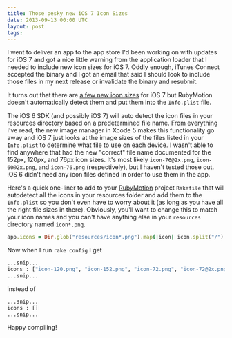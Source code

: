 ```yaml
---
title: Those pesky new iOS 7 Icon Sizes
date: 2013-09-13 00:00 UTC
layout: post
tags:
---
```


I went to deliver an app to the app store I'd been working on with updates for iOS 7 and got a nice little warning from the application loader that I needed to include new icon sizes for iOS 7. Oddly enough, iTunes Connect accepted the binary and I got an email that said I should look to include those files in my next release or invalidate the binary and resubmit.

It turns out that there are [a few new icon sizes](http://blog.manbolo.com/2013/08/15/new-metrics-for-ios-7-app-icons) for iOS 7 but RubyMotion doesn't automatically detect them and put them into the `Info.plist` file.

The iOS 6 SDK (and possibly iOS 7) will auto detect the icon files in your resources directory based on a predetermined file name. From everything I've read, the new image manager in Xcode 5 makes this functionality go away and iOS 7 just looks at the image sizes of the files listed in your `Info.plist` to determine what file to use on each device. I wasn't able to find anywhere that had the new "correct" file name documented for the 152px, 120px, and 76px icon sizes. It's most likely `icon-76@2x.png`, `icon-60@2x.png`, and `icon-76.png` (respectively), but I haven't tested those out. iOS 6 didn't need any icon files defined in order to use them in the app. 

Here's a quick one-liner to add to your [RubyMotion](http://www.rubymotion.com/) project `Rakefile` that will autodetect all the icons in your resources folder and add them to the `Info.plist` so you don't even have to worry about it (as long as you have all the right file sizes in there). Obviously, you'll want to change this to match your icon names and you can't have anything else in your `resources` directory named `icon*.png`.

```ruby
app.icons = Dir.glob("resources/icon*.png").map{|icon| icon.split("/").last}
```

Now when I run `rake config` I get

```bash
...snip...
icons : ["icon-120.png", "icon-152.png", "icon-72.png", "icon-72@2x.png", "icon-76.png", "icon-Small-50.png", "icon-Small-50@2x.png", "icon-Small.png", "icon-Small@2x.png", "icon.png", "icon@2x.png"]
...snip...
```

instead of

```bash
...snip...
icons : []
...snip...
```

Happy compiling!
